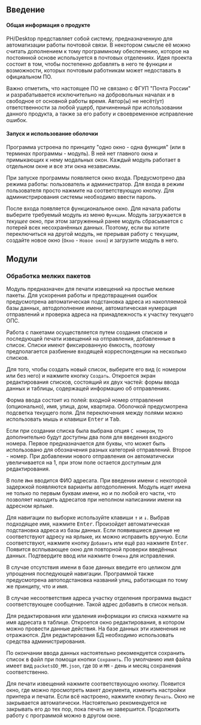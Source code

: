 ## Введение

#### Общая информация о продукте

PH/Desktop представляет собой систему, предназначенную для автоматизации работы почтовой связи. В некотором смысле её можно считать дополнением к тому программному обеспечению, которое на постоянной основе используется в почтовых отделениях. Идея проекта состоит в том, чтобы постепенно добавлять в него те функции и возможности, которых почтовым работникам может недоставать в официальном ПО.

Важно отметить, что настоящее ПО не связано с ФГУП "Почта России" и разрабатывается исключительно на добровольных началах и в свободное от основной работы время. Автор(ы) не несёт(ут) ответственности за любой ущерб, причиненный при использовании данного продукта, а также за его работу и своевременное исправление ошибок.

#### Запуск и использование оболочки

Программа устроена по принципу "одно окно - одна функция" (или в терминах программы - модуль). В ней нет главного окна и примыкающих к нему модальных окон. Каждый модуль работает в отдельном окне и все эти окна независимы.

При запуске программы появляется окно входа. Предусмотрено два режима работы: пользователь и администратор. Для входа в режим пользователя просто нажмите на соответствующую кнопку. Для администрирования системы необходимо ввести пароль.

После входа появляется функциональное окно. Для начала работы выберите требуемый модуль из меню `Функции`. Модуль загружается в *текущее* окно, при этом загруженный ранее модуль сбрасывается с потерей всех несохранённых данных. Поэтому, если вы хотите переключиться на другой модуль, не прерывая работу с текущим, создайте новое окно (`Окно` - `Новое окно`) и загрузите модуль в него.

## Модули

### Обработка мелких пакетов

Модуль предназначен для печати извещений на простые мелкие пакеты. Для ускорения работы и предотвращения ошибок предусмотрена автоматическая подстановка адреса из накопляемой базы данных, автодополнение имени, автоматическая нумерация отправлений и проверка адреса на принадлежность к участку текущего ОПС.

Работа с пакетами осуществляется путем создания списков и последующей печати извещений на отправления, добавленные в список. Списки имеют фиксированную ёмкость, поэтому предполагается разбиение входящей корреспонденции на несколько списков.

Для того, чтобы создать новый список, выберите его вид (с номером или без него) и нажмите кнопку `Создать`. Откроется экран редактирования списков, состоящий их двух частей: формы ввода данных и таблицы, содержащей информацию об отправлениях.

Форма ввода состоит из полей: входной номер отправления (опционально), имя, улица, дом, квартира. Оболочкой предусмотрена подсветка текущего поля. Для переключения между полями можно использовать мышь и клавиши <kbd>Enter</kbd> и <kbd>Tab</kbd>.

Если при создании списка была выбрана опция `С номером`, то дополнительно будут доступны два поля для введения входного номера. Первое предназначается для буквы, что может быть использовано для обозначения разных категорий отправлений. Второе - номер. При добавлении нового отправления он автоматически увеличивается на 1, при этом поле остается доступным для редактирования.

В поле `Имя` вводится ФИО адресата. При введении имени с некоторой задержкой появляются варианты автодополнения. Модуль ищет имена не только по первым буквам имени, но и по любой его части, что позволяет находить адресатов при неполном написаниии имени на адресном ярлыке.

Для навигации по выборке используйте клавиши <kbd>↑</kbd> и <kbd>↓</kbd>. Выбрав подходящее имя, нажмите <kbd>Enter</kbd>. Произойдет автоматическая подстановка адреса из базы данных. Если появившиеся данные не соответствуют адресу на ярлыке, их можно исправить вручную. Если соответствуют, нажмите кнопку `Добавить` или ещё раз нажмите <kbd>Enter</kbd>. Появится всплывающее окно для повторной проверки введённых данных. Подтвердите ввод или нажмите `Отмена` для исправления.

В случае отсутствия имени в базе данных введите его целиком для упрощения последующей навигации. Программой также предусмотрена автоподстановка названий улиц, работающая по тому же принципу, что и имя.

В случае несоответствия адреса участку отделения программа выдаст соответствующее сообщение. Такой адрес добавить в список нельзя.

Для редактирования или удаления информации из списка нажмите на имя адресата в таблице. Откроется окно редактирования, в котором можно провести данные действия. На базе данных эти изменения не отражаются. Для редактирования БД необходимо использовать средства администрирования.

По окончании ввода данных настоятельно рекомендуется сохранить список в файл при помощи кнопки `Сохранить`. По умолчанию имя файла имеет вид `packetsDD_MM.json`, где `DD` и `MM` - день и месяц сохранения соответственно.

Для печати извещений нажмите соответствующую кнопку. Появится окно, где можно просмотреть макет документа, изменить настройки принтера и печати. Если всё настроено, нажмите кнопку `Печать`. Окно не закрывается автоматически. Настоятельно рекомендуется не закрывать его до тех пор, пока печать не завершится. Продолжить работу с программой можно в другом окне.